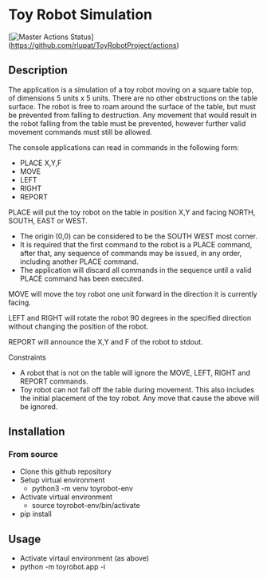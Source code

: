 # Toy Robot Simulation

[![Master Actions Status](https://github.com/rlupat/ToyRobotProject/actions/workflows/unit-tests/badge.svg)] (https://github.com/rlupat/ToyRobotProject/actions)

## Description 

The application is a simulation of a toy robot moving on a square table top, of dimensions 5 units x 5 units. 
There are no other obstructions on the table surface. 
The robot is free to roam around the surface of the table, but must be prevented from falling to destruction. 
Any movement that would result in the robot falling from the table must be prevented, 
however further valid movement commands must still be allowed.

The console applications can read in commands in the following form:
- PLACE X,Y,F
- MOVE
- LEFT
- RIGHT
- REPORT

PLACE will put the toy robot on the table in position X,Y and facing NORTH, SOUTH, EAST or WEST.
- The origin (0,0) can be considered to be the SOUTH WEST most corner. 
- It is required that the first command to the robot is a PLACE command, after that, 
  any sequence of commands may be issued, in any order, including another PLACE command.   
- The application will discard all commands in the sequence until a valid PLACE command has been executed.


MOVE will move the toy robot one unit forward in the direction it is currently facing.

LEFT and RIGHT will rotate the robot 90 degrees in the specified direction without changing the position of the robot.

REPORT will announce the X,Y and F of the robot to stdout.

Constraints
- A robot that is not on the table will ignore the MOVE, LEFT, RIGHT and REPORT commands.
- Toy robot can not fall off the table during movement. This also includes the initial placement of the toy robot.
Any move that cause the above will be ignored. 
  
## Installation

### From source

- Clone this github repository
- Setup virtual environment
    - python3 -m venv toyrobot-env
- Activate virtual environment
    - source toyrobot-env/bin/activate
- pip install <path-to-downloaded-source>


## Usage

- Activate virtaul environment (as above)
- python -m toyrobot.app -i <path-to-input-commands> 
